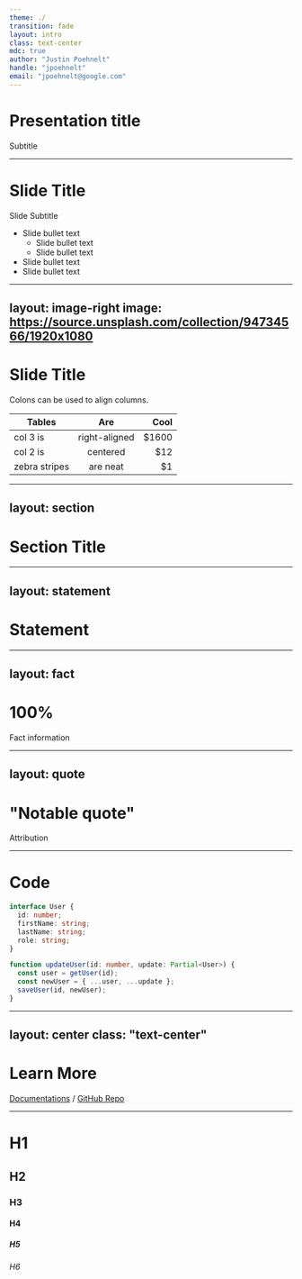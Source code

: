 ```yaml
---
theme: ./
transition: fade
layout: intro
class: text-center
mdc: true
author: "Justin Poehnelt"
handle: "jpoehnelt"
email: "jpoehnelt@google.com"
---
```


# Presentation title

<Subtitle>Subtitle</Subtitle>

<Author/>

---

# Slide Title

Slide Subtitle

- Slide bullet text
  - Slide bullet text
  - Slide bullet text
- Slide bullet text
- Slide bullet text

---
layout: image-right
image: https://source.unsplash.com/collection/94734566/1920x1080
---

# Slide Title

Colons can be used to align columns.

| Tables        |      Are      |  Cool |
| ------------- | :-----------: | ----: |
| col 3 is      | right-aligned | $1600 |
| col 2 is      |   centered    |   $12 |
| zebra stripes |   are neat    |    $1 |

---
layout: section
---

# Section Title

---
layout: statement
---

# Statement

---
layout: fact
---

# 100%

Fact information

---
layout: quote
---

# "Notable quote"

Attribution

---

# Code

```ts {all|2|1-6|all}
interface User {
  id: number;
  firstName: string;
  lastName: string;
  role: string;
}

function updateUser(id: number, update: Partial<User>) {
  const user = getUser(id);
  const newUser = { ...user, ...update };
  saveUser(id, newUser);
}
```

---
layout: center
class: "text-center"
---

# Learn More

[Documentations](https://sli.dev) / [GitHub Repo](https://github.com/slidevjs/slidev)

---

# H1

## H2

### H3

#### H4

##### H5

###### H6

